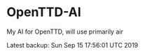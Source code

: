 # OpenTTD-AI
My AI for OpenTTD, will use primarily air

Latest backup: Sun Sep 15 17:56:01 UTC 2019
